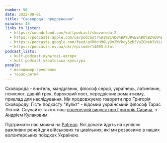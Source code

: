 ```yaml
---
number: 50
date: 2022-08-01
title: "Сковорода: продовження"
minutes: 48
links_to_listen:
  - https://soundcloud.com/kultpodcast/skovoroda-2
  - https://podcasts.apple.com/ua/podcast/%D1%81%D0%BA%D0%BE%D0%B2%D0%BE%D1%80%D0%BE%D0%B4%D0%B0-%D0%BF%D1%80%D0%BE%D0%B4%D0%BE%D0%B2%D0%B6%D0%B5%D0%BD%D0%BD%D1%8F/id1581339249?i=1000574648023
  - https://podcasts.google.com/feed/aHR0cHM6Ly9mZWVkcy5zb3VuZGNsb3VkLmNvbS91c2Vycy9zb3VuZGNsb3VkOnVzZXJzOjg5MjM3MjAyNy9zb3VuZHMucnNz/episode/dGFnOnNvdW5kY2xvdWQsMjAxMDp0cmFja3MvMTMxNTc0ODk1Mw
  - https://podcasts.nv.ua/ukr/episode/14003.html
podcast_lists:
  - kult-podcast-культові-автори
  - kult-podcast-українська-культура
people:
  - володимир-єрмоленко
  - тарас-лютий
---
```


Сковорода - вчитель, мандрівник, філософ серця, українець, латинянин, психолог,
давній грек, бароковий поет, передвісник романтизму, приклад для наслідування.
Ми продовжуємо говорити про Григорія Сковороду. Гість подкасту "Культ" -
відомий український філософ Тарас Лютий. Слухайте також наш [попередній випуск
про Григорія Савича][1], з Андрієм Кулаковим.

Підтримати нас можна на [Patreon][2]. Всі донати йдуть на
купівлю важливих речей для військових та цивільних, які ми розвозимо в наших
волонтерських поїздках Україною.

[1]: /kult-podcast/43/
[2]: https://patreon.com/kultpodcast
